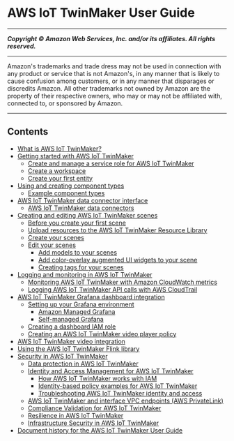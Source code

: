 # AWS IoT TwinMaker User Guide

-----
*****Copyright &copy; Amazon Web Services, Inc. and/or its affiliates. All rights reserved.*****

-----
Amazon's trademarks and trade dress may not be used in 
     connection with any product or service that is not Amazon's, 
     in any manner that is likely to cause confusion among customers, 
     or in any manner that disparages or discredits Amazon. All other 
     trademarks not owned by Amazon are the property of their respective
     owners, who may or may not be affiliated with, connected to, or 
     sponsored by Amazon.

-----
## Contents
+ [What is AWS IoT TwinMaker?](what-is-twinmaker.md)
+ [Getting started with AWS IoT TwinMaker](twinmaker-gs.md)
   + [Create and manage a service role for AWS IoT TwinMaker](twinmaker-gs-service-role.md)
   + [Create a workspace](twinmaker-gs-workspace.md)
   + [Create your first entity](twinmaker-gs-entity.md)
+ [Using and creating component types](twinmaker-component-types.md)
   + [Example component types](twinmaker-component-types-examples.md)
+ [AWS IoT TwinMaker data connector interface](data-connector-interface.md)
   + [AWS IoT TwinMaker data connectors](data-connector-interfaces.md)
+ [Creating and editing AWS IoT TwinMaker scenes](scenes.md)
   + [Before you create your first scene](scenes-before-starting.md)
   + [Upload resources to the AWS IoT TwinMaker Resource Library](scenes-using-resource-library.md)
   + [Create your scenes](scenes-creation.md)
   + [Edit your scenes](scenes-editing.md)
      + [Add models to your scenes](scenes-editing-add-models.md)
      + [Add color-overlay augmented UI widgets to your scene](scenes-editing-add-color-widget.md)
      + [Creating tags for your scenes](scenes-editing-add-tags.md)
+ [Logging and monitoring in AWS IoT TwinMaker](logging-and-monitoring.md)
   + [Monitoring AWS IoT TwinMaker with Amazon CloudWatch metrics](monitor-cloudwatch-metrics.md)
   + [Logging AWS IoT TwinMaker API calls with AWS CloudTrail](logging-using-cloudtrail.md)
+ [AWS IoT TwinMaker Grafana dashboard integration](grafana-integration.md)
   + [Setting up your Grafana environment](grafana-environment.md)
      + [Amazon Managed Grafana](amazon-managed-grafana.md)
      + [Self-managed Grafana](self-managed-grafana.md)
   + [Creating a dashboard IAM role](dashboard-IAM-role.md)
   + [Creating an AWS IoT TwinMaker video player policy](tm-video-policy.md)
+ [AWS IoT TwinMaker video integration](video-integration.md)
+ [Using the AWS IoT TwinMaker Flink library](twinmaker-flink-library.md)
+ [Security in AWS IoT TwinMaker](security.md)
   + [Data protection in AWS IoT TwinMaker](data-protection.md)
   + [Identity and Access Management for AWS IoT TwinMaker](security-iam.md)
      + [How AWS IoT TwinMaker works with IAM](security_iam_service-with-iam.md)
      + [Identity-based policy examples for AWS IoT TwinMaker](security_iam_id-based-policy-examples.md)
      + [Troubleshooting AWS IoT TwinMaker identity and access](security_iam_troubleshoot.md)
   + [AWS IoT TwinMaker and interface VPC endpoints (AWS PrivateLink)](vpc-interface-endpoints.md)
   + [Compliance Validation for AWS IoT TwinMaker](SERVICENAME-compliance.md)
   + [Resilience in AWS IoT TwinMaker](disaster-recovery-resiliency.md)
   + [Infrastructure Security in AWS IoT TwinMaker](infrastructure-security.md)
+ [Document history for the AWS IoT TwinMaker User Guide](doc-history.md)